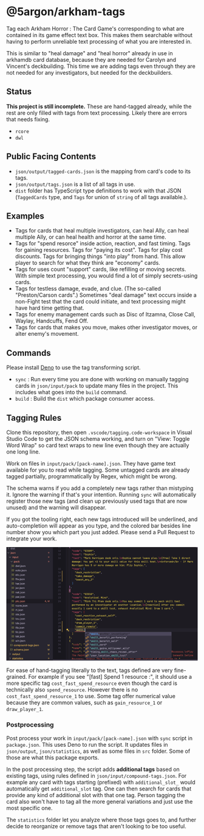 # @5argon/arkham-tags

Tag each Arkham Horror : The Card Game's corresponding to what are contained in its game effect text box. This makes them searchable without having to perform unreliable text processing of what you are interested in.

This is similar to "heal damage" and "heal horror" already in use in arkhamdb card database, because they are needed for Carolyn and Vincent's deckbuilding. This time we are adding tags even through they are not needed for any investigators, but needed for the deckbuilders.

## Status

**This project is still incomplete.** These are hand-tagged already, while the rest are only filled with tags from text processing. Likely there are errors that needs fixing.

- `rcore`
- `dwl`

## Public Facing Contents

- `json/output/tagged-cards.json` is the mapping from card's code to its tags.
- `json/output/tags.json` is a list of all tags in use.
- `dist` folder has TypeScript type definitions to work with that JSON (`TaggedCards` type, and `Tags` for union of `string` of all tags available.).

## Examples

- Tags for cards that heal multiple investigators, can heal Ally, can heal multiple Ally, or can heal health and horror at the same time.
- Tags for "spend resorce" inside action, reaction, and fast timing. Tags for gaining resources. Tags for "paying its cost". Tags for play cost discounts. Tags for bringing things "into play" from hand. This allow player to search for what they think are "economy" cards.
- Tags for uses count "support" cards, like refilling or moving secrets. With simple text processing, you would find a lot of simply secrets-using cards.
- Tags for testless damage, evade, and clue. (The so-called "Preston/Carson cards".) Sometimes "deal damage" text occurs inside a non-Fight test that the card could initiate, and text processing might have hard time getting that.
- Tags for enemy management cards such as Disc of Itzamna, Close Call, Waylay, Handcuffs, Fend Off.
- Tags for cards that makes you move, makes other investigator moves, or alter enemy's movement.

## Commands

Please install [Deno](https://deno.com) to use the tag transforming script.

- `sync` : Run every time you are done with working on manually tagging cards in `json/input/pack` to update many files in the project. This includes what goes into the `build` command.
- `build` : Build the `dist` which package consumer access.

## Tagging Rules

Clone this repository, then open `.vscode/tagging.code-workspace` in Visual Studio Code to get the JSON schema working, and turn on "View: Toggle Word Wrap" so card text wraps to new line even though they are actually one long line.

Work on files in `input/pack/[pack-name].json`. They have game text available for you to read while tagging. Some untagged cards are already tagged partially, programmatically by Regex, which might be wrong.

The schema warns if you add a completely new tags rather than mistyping it. Ignore the warning if that's your intention. Running `sync` will automatically register those new tags (and clean up previously used tags that are now unused) and the warning will disappear.

If you got the tooling right, each new tags introduced will be underlined, and auto-completion will appear as you type, and the colored bar besides line number show you which part you just added. Please send a Pull Request to integrate your work.

![Tagging](./readme-1.webp)

For ease of hand-tagging literally to the text, tags defined are very fine-grained. For example if you see "[fast] Spend 1 resource :", it should use a more specific tag `cost_fast_spend_resource` even though the card is technically also `spend_resource`. However there is no `cost_fast_spend_resource_1` to use. Some tag offer numerical value because they are common values, such as `gain_resource_1` or `draw_player_1`.

### Postprocessing

Post process your work in `input/pack/[pack-name].json` with `sync` script in `package.json`. This uses Deno to run the script. It updates files in `json/output`, `json/statistics`, as well as some files in `src` folder. Some of those are what this package exports.

In the post processing step, the script adds **additional tags** based on existing tags, using rules defined in `json/input/compound-tags.json`. For example any card with tags starting (prefixed) with `additional_slot_` would automatically get `additional_slot` tag. One can then search for cards that provide any kind of additional slot with that one tag. Person tagging the card also won't have to tag all the more general variations and just use the most specific one.

The `statistics` folder let you analyze where those tags goes to, and further decide to reorganize or remove tags that aren't looking to be too useful.
